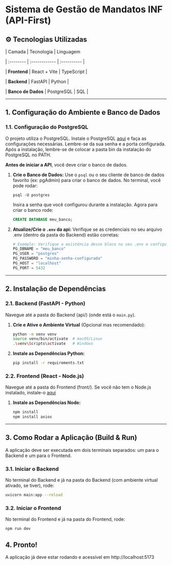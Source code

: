 # Sistema de Gestão de Mandatos INF (API-First)


## ⚙️ Tecnologias Utilizadas

| Camada | Tecnologia | Linguagem    

| :-------- | :------------ | :---------- |   

| **Frontend** | React + Vite | TypeScript |

| **Backend** | FastAPI | Python |

| **Banco de Dados** | PostgreSQL | SQL |

---

## 1. Configuração do Ambiente e Banco de Dados


### 1.1. Configuração do PostgreSQL

O projeto utiliza o PostgreSQL. Instale o PostgreSQL [aqui](https://www.postgresql.org/download/) e faça as configurações necessárias. Lembre-se da sua senha e a porta configurada.
Após a instalação, lembre-se de colocar a pasta bin da instalação do PostgreSQL no PATH.

 **Antes de iniciar a API**, você deve criar o banco de dados.

1.  **Crie o Banco de Dados:** Use o `psql` ou o seu cliente de banco de dados favorito (ex: pgAdmin) para criar o banco de dados. No terminal, você pode rodar:

    ```
    psql -U postgres
    ```

    Insira a senha que você configurou durante a instalação. Agora para criar o banco rode:

    ```sql
    CREATE DATABASE meu_banco;
    ```


2.  **Atualize/Crie o `.env` da api:** Verifique se as credenciais no seu arquivo .env (dentro da pasta do Backend) estão corretas:

    ```python
    # Exemplo: Verifique a existência desse bloco no seu .env e configure com seus dados
    PG_DBNAME = "meu_banco"
    PG_USER = "postgres"
    PG_PASSWORD = "minha-senha-configurada"
    PG_HOST = "localhost"
    PG_PORT = 5432
    ```

---

## 2. Instalação de Dependências

### 2.1. Backend (FastAPI - Python)

Navegue até a pasta do Backend (api/) (onde está o `main.py`).

1.  **Crie e Ative o Ambiente Virtual** (Opcional mas recomendado):
    ```bash
    python -m venv venv
    source venv/bin/activate  # macOS/Linux
    .\venv\Scripts\activate   # Windows
    ```
2.  **Instale as Dependências Python:**
    ```bash
    pip install -r requirements.txt
    ```

### 2.2. Frontend (React - Node.js)

Navegue até a pasta do Frontend (front/). Se você não tem o Node.js instalado, instale-o [aqui](https://nodejs.org/en/download)

1.  **Instale as Dependências Node:** 

    ```bash
    npm install
    npm install axios
    ```

---

## 3. Como Rodar a Aplicação (Build & Run)

A aplicação deve ser executada em dois terminais separados: um para o Backend e um para o Frontend.

### 3.1. Iniciar o Backend

No terminal do Backend e já na pasta do Backend (com ambiente virtual ativado, se tiver), rode:

```bash
uvicorn main:app --reload
```

### 3.2. Iniciar o Frontend

No terminal do Frontend e já na pasta do Frontend, rode:

```bash
npm run dev
```

## 4. Pronto!

A aplicação já deve estar rodando e acessível em http://localhost:5173